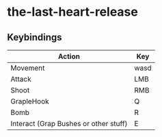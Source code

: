 # the-last-heart-release

## Keybindings

|Action|Key|
|---|---|
|Movement|wasd|
|Attack|LMB|
|Shoot|RMB|
|GrapleHook|Q|
|Bomb|R|
|Interact (Grap Bushes or other stuff)|E|


